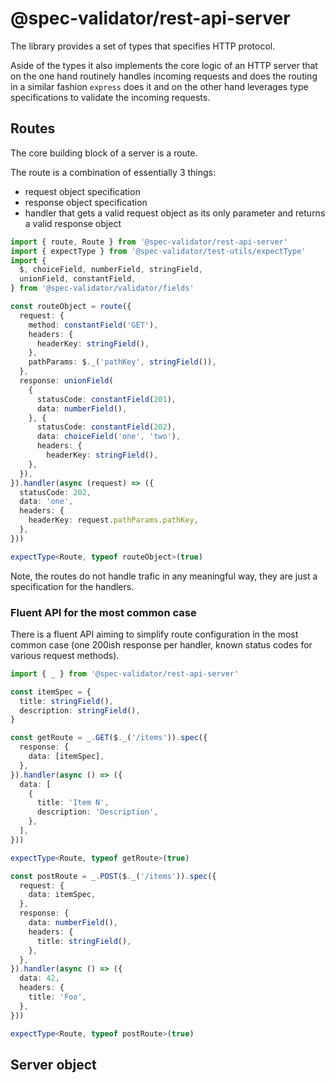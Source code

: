 # @spec-validator/rest-api-server

The library provides a set of types that specifies HTTP protocol.

Aside of the types it also implements the core logic of an HTTP
server that on the one hand routinely handles incoming requests
and does the routing in a similar fashion `express` does it
and on the other hand leverages type specifications to validate
the incoming requests.

## Routes

The core building block of a server is a route.

The route is a combination of essentially 3 things:

- request object specification
- response object specification
- handler that gets a valid request object as its only parameter and
  returns a valid response object

```ts
import { route, Route } from '@spec-validator/rest-api-server'
import { expectType } from '@spec-validator/test-utils/expectType'
import {
  $, choiceField, numberField, stringField,
  unionField, constantField,
} from '@spec-validator/validator/fields'

const routeObject = route({
  request: {
    method: constantField('GET'),
    headers: {
      headerKey: stringField(),
    },
    pathParams: $._('pathKey', stringField()),
  },
  response: unionField(
    {
      statusCode: constantField(201),
      data: numberField(),
    }, {
      statusCode: constantField(202),
      data: choiceField('one', 'two'),
      headers: {
        headerKey: stringField(),
    },
  }),
}).handler(async (request) => ({
  statusCode: 202,
  data: 'one',
  headers: {
    headerKey: request.pathParams.pathKey,
  },
}))

expectType<Route, typeof routeObject>(true)
```

Note, the routes do not handle trafic in any meaningful way,
they are just a specification for the handlers.

### Fluent API for the most common case

There is a fluent API aiming to simplify route configuration in the
most common case (one 200ish response per handler, known status
codes for various request methods).

```ts
import { _ } from '@spec-validator/rest-api-server'

const itemSpec = {
  title: stringField(),
  description: stringField(),
}

const getRoute = _.GET($._('/items')).spec({
  response: {
    data: [itemSpec],
  },
}).handler(async () => ({
  data: [
    {
      title: 'Item N',
      description: 'Description',
    },
  ],
}))

expectType<Route, typeof getRoute>(true)

const postRoute = _.POST($._('/items')).spec({
  request: {
    data: itemSpec,
  },
  response: {
    data: numberField(),
    headers: {
      title: stringField(),
    },
  },
}).handler(async () => ({
  data: 42,
  headers: {
    title: 'Foo',
  },
}))

expectType<Route, typeof postRoute>(true)
```

## Server object


